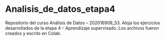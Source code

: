 # Analisis_de_datos_etapa4
Repositorio del curso Análisis de Datos – 202016908_53. Aloja los ejercicios desarrollados de la etapa 4 – Aprendizaje supervisado. Los archivos fueron creados y escrito en Colab.
